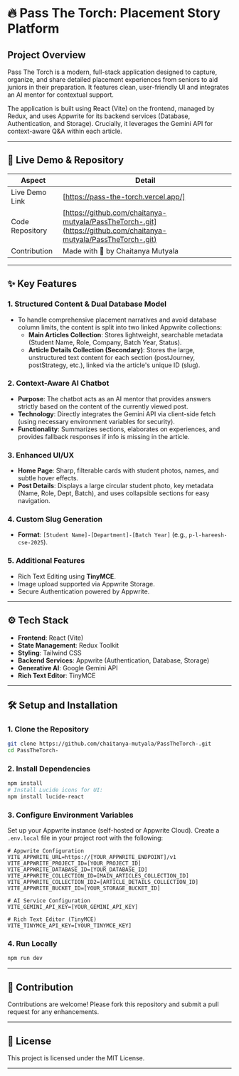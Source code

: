 # 🔥 Pass The Torch: Placement Story Platform

## Project Overview
Pass The Torch is a modern, full-stack application designed to capture, organize, and share detailed placement experiences from seniors to aid juniors in their preparation. It features clean, user-friendly UI and integrates an AI mentor for contextual support.

The application is built using React (Vite) on the frontend, managed by Redux, and uses Appwrite for its backend services (Database, Authentication, and Storage). Crucially, it leverages the Gemini API for context-aware Q&A within each article.

---

## 🚀 Live Demo & Repository

| Aspect | Detail |
|--------|---------|
| Live Demo Link | [https://pass-the-torch.vercel.app/] |
| Code Repository | [https://github.com/chaitanya-mutyala/PassTheTorch-.git](https://github.com/chaitanya-mutyala/PassTheTorch-.git) |
| Contribution | Made with 💙 by Chaitanya Mutyala |

---

## ✨ Key Features

### 1. Structured Content & Dual Database Model
- To handle comprehensive placement narratives and avoid database column limits, the content is split into two linked Appwrite collections:
  - **Main Articles Collection**: Stores lightweight, searchable metadata (Student Name, Role, Company, Batch Year, Status).
  - **Article Details Collection (Secondary)**: Stores the large, unstructured text content for each section (postJourney, postStrategy, etc.), linked via the article's unique ID (slug).

### 2. Context-Aware AI Chatbot
- **Purpose**: The chatbot acts as an AI mentor that provides answers strictly based on the content of the currently viewed post.
- **Technology**: Directly integrates the Gemini API via client-side fetch (using necessary environment variables for security).
- **Functionality**: Summarizes sections, elaborates on experiences, and provides fallback responses if info is missing in the article.

### 3. Enhanced UI/UX
- **Home Page**: Sharp, filterable cards with student photos, names, and subtle hover effects.
- **Post Details**: Displays a large circular student photo, key metadata (Name, Role, Dept, Batch), and uses collapsible sections for easy navigation.

### 4. Custom Slug Generation
- **Format**: `[Student Name]-[Department]-[Batch Year]` (e.g., `p-l-hareesh-cse-2025`).

### 5. Additional Features
- Rich Text Editing using **TinyMCE**.
- Image upload supported via Appwrite Storage.
- Secure Authentication powered by Appwrite.

---

## ⚙️ Tech Stack

- **Frontend**: React (Vite)
- **State Management**: Redux Toolkit
- **Styling**: Tailwind CSS
- **Backend Services**: Appwrite (Authentication, Database, Storage)
- **Generative AI**: Google Gemini API
- **Rich Text Editor**: TinyMCE

---

## 🛠️ Setup and Installation

### 1. Clone the Repository
```bash
git clone https://github.com/chaitanya-mutyala/PassTheTorch-.git
cd PassTheTorch-
```

### 2. Install Dependencies
```bash
npm install
# Install Lucide icons for UI:
npm install lucide-react
```

### 3. Configure Environment Variables
Set up your Appwrite instance (self-hosted or Appwrite Cloud). Create a `.env.local` file in your project root with the following:

```env
# Appwrite Configuration
VITE_APPWRITE_URL=https://[YOUR_APPWRITE_ENDPOINT]/v1
VITE_APPWRITE_PROJECT_ID=[YOUR_PROJECT_ID]
VITE_APPWRITE_DATABASE_ID=[YOUR_DATABASE_ID]
VITE_APPWRITE_COLLECTION_ID=[MAIN_ARTICLES_COLLECTION_ID]
VITE_APPWRITE_COLLECTION_ID2=[ARTICLE_DETAILS_COLLECTION_ID]
VITE_APPWRITE_BUCKET_ID=[YOUR_STORAGE_BUCKET_ID]

# AI Service Configuration
VITE_GEMINI_API_KEY=[YOUR_GEMINI_API_KEY]

# Rich Text Editor (TinyMCE)
VITE_TINYMCE_API_KEY=[YOUR_TINYMCE_KEY]
```

### 4. Run Locally
```bash
npm run dev
```



---

## 🤝 Contribution
Contributions are welcome! Please fork this repository and submit a pull request for any enhancements.

---

## 📜 License
This project is licensed under the MIT License.

---
